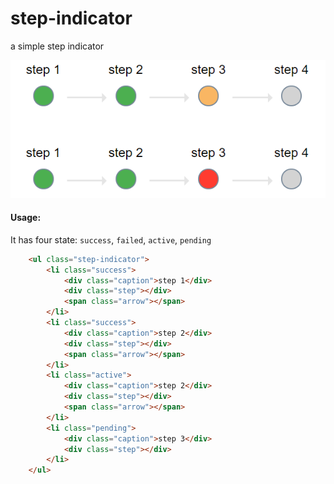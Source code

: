 # step-indicator
a simple step indicator

![example](example.png)

#### Usage:

It has four state: `success`, `failed`, `active`, `pending`


``` html
    <ul class="step-indicator">
        <li class="success">
            <div class="caption">step 1</div>
            <div class="step"></div>
            <span class="arrow"></span>
        </li>
        <li class="success">
            <div class="caption">step 2</div>
            <div class="step"></div>
            <span class="arrow"></span>
        </li>
        <li class="active">
            <div class="caption">step 2</div>
            <div class="step"></div>
            <span class="arrow"></span>
        </li>
        <li class="pending">
            <div class="caption">step 3</div>
            <div class="step"></div>
        </li>
    </ul>
```
